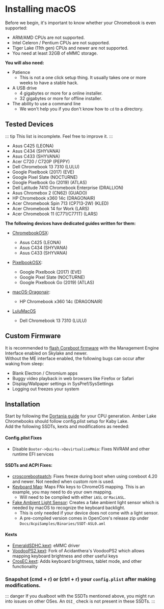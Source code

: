 # Installing macOS

Before we begin, it's important to know whether your Chromebook is even supported:
- ARM/AMD CPUs are not supported.
- Intel Celeron / Pentium CPUs are not supported.
- Tiger Lake (11th gen) CPUs and newer are not supported.
- You need at least 32GB of eMMC storage.

**You will also need:**
* Patience 
  * This is not a one click setup thing. It usually takes one or more weeks to have a stable hack.
* A USB drive 
  * 4 gigabytes or more for a online installer.
  * 32 gigabytes or more for offline installer.
* The ability to use a command line
  * We won't help you if you don't know how to `cd` to a directory.

## Tested Devices

::: tip
This list is incomplete. Feel free to improve it.
:::

- Asus C425 (LEONA)
- Asus C434 (SHYVANA)
- Asus C433 (SHYVANA)
- Acer C720 / C720P (PEPPY)
- Dell Chromebook 13 7310 (LULU)
- Google Pixelbook (2017) (EVE)
- Google Pixel Slate (NOCTURNE)
- Google Pixelbook Go (2019) (ATLAS)
- Dell Latitude 7410 Chromebook Enterprise (DRALLION)
- Asus Chromebox 2 (CN62) (GUADO)
- HP Chromebook x360 14c (DRAGONAIR)
- Acer Chromebook Spin 713 (CP713-2W) (KLED)
- Acer Chromebook 14 for Work (LARS)
- Acer Chromebook 11 (C771/C771T) (LARS)

**The following devices have dedicated guides written for them:**

* [ChromebookOSX](https://github.com/meghan06/ChromebookOSX):
  * Asus C425 (LEONA)
  * Asus C434 (SHYVANA)
  * Asus C433 (SHYVANA)

* [PixelbookOSX](https://github.com/olm3ca/PixelbookOSX):
  * Google Pixelbook (2017) (EVE)
  * Google Pixel Slate	(NOCTURNE)
  * Google Pixelbook Go (2019) (ATLAS)

* [macOS-Dragonair](https://github.com/mine-man3000/macOS-Dragonair):
  * HP Chromebook x360 14c (DRAGONAIR)

* [LuluMacOS](https://isi95010.github.io/LuluMacOS/)
  * Dell Chromebook 13 7310 (LULU)

## Custom Firmware

It is recommended to [flash Coreboot firmware](macos-firmware) with the Management Engine Interface enabled on Skylake and newer.  
Without the ME interface enabled, the following bugs can occur after waking from sleep:
- Blank Electron / Chromium apps
- Buggy video playback in web browsers like Firefox or Safari
- Display/Wallpaper settings in SysPref/SysSettings
- Logging out freezes your system

## Installation

Start by following the [Dortania guide](https://dortania.github.io/OpenCore-Install-Guide) for your CPU generation.
Amber Lake Chromebooks should follow config.plist setup for Kaby Lake.  
Add the following SSDTs, kexts and modifications as needed:

#### Config.plist Fixes
- Disable `Booter->Quirks->DevirtualiseMmio`: Fixes NVRAM and other runtime EFI services

#### SSDTs and ACPI Fixes:
- [croscorebootpatch](https://github.com/meghan06/croscorebootpatch): Fixes freeze during boot when using coreboot 4.20 and newer. Not needed when custom rom is used.
- [Keyboard Map](https://github.com/1Revenger1/Acer-Spin-713-Hackintosh/blob/main/src/ACPI/SSDT-ChromeKeys.dsl): Maps FNx keys to ChromeOS mapping. This is an example, you may need to do your own mapping.
  - Will need to be compiled with either `iASL` or `MaciASL`.
- [Fake Ambient Light Sensor](https://github.com/acidanthera/OpenCorePkg/blob/master/Docs/AcpiSamples/Source/SSDT-ALS0.dsl): Creates a fake ambient light sensor which is needed by macOS to recognize the keyboard backlight.
  - This is only needed if your device does not come with a light sensor.
  - A pre-compiled version comes in OpenCore's release zip under `Docs/AcpiSamples/Binaries/SSDT-ASL0.aml`

#### Kexts
- [EmeraldSDHC.kext](https://github.com/acidanthera/EmeraldSDHC/releases): eMMC driver
- [VoodooPS2.kext](https://github.com/1Revenger1/VoodooPS2/releases): Fork of Acidanthera's VoodooPS2 which allows mapping keyboard brightness and other useful keys
- [CrosEC.kext](https://github.com/1Revenger1/CrosEC/releases): Adds keyboard brightness, tablet mode, and other functionality

### Snapshot (cmd + r) or (ctrl + r) your `config.plist` after making modifications.

::: danger
If you dualboot with the SSDTs mentioned above, you might run into issues on other OSes. An `OSI_` check is not present in these SSDTs.
:::
